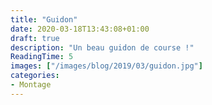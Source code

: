 ```yaml
---
title: "Guidon"
date: 2020-03-18T13:43:08+01:00
draft: true
description: "Un beau guidon de course !"
ReadingTime: 5
images: ["/images/blog/2019/03/guidon.jpg"]
categories:
- Montage
---
```


